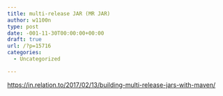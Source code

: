 ```yaml
---
title: multi-release JAR (MR JAR)
author: w1100n
type: post
date: -001-11-30T00:00:00+00:00
draft: true
url: /?p=15716
categories:
  - Uncategorized

---
```

https://in.relation.to/2017/02/13/building-multi-release-jars-with-maven/